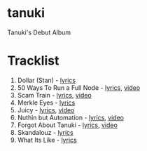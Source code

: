 # tanuki

Tanuki's Debut Album

# Tracklist

1. Dollar (Stan) - [lyrics](dollar.md)
1. 50 Ways To Run a Full Node - [lyrics](50-ways.md), [video](https://www.youtube.com/watch?v=TuHuhbnj3mQ)
1. Scam Train - [lyrics](scam-train.md), [video](https://www.youtube.com/watch?v=b3WNKka3pLQ&t=)
1. Merkle Eyes - [lyrics](merkle-eyes.md)
1. Juicy - [lyrics](juicy.md), [video](https://www.youtube.com/watch?v=9krAQzN6tbc&t)
1. Nuthin but Automation - [lyrics](automation.md), [video](https://www.youtube.com/watch?v=xRTRKDbLVYg)
1. Forgot About Tanuki - [lyrics](forgot-about-tanuki.md), [video](https://www.youtube.com/watch?v=RhmvcGUDLpQ&t=14085s)
1. Skandalouz - [lyrics](skandalouz.md)
1. What Its Like - [lyrics](what-its-like.md)

